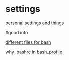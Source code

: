 settings
========

personal settings and things

#good info

[different files for bash](http://www.joshstaiger.org/archives/2005/07/bash_profile_vs.html)

[why .bashrc in bash_profile](http://superuser.com/questions/183870/difference-between-bashrc-and-bash-profile)
